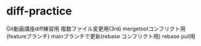 ﻿# diff-practice
Git動画講座diff練習用
複数ファイル変更用(3rd)
mergetoolコンフリクト用(featureブランチ)
mainブランチで更新(rebase コンフリクト用)
rebase pull用
